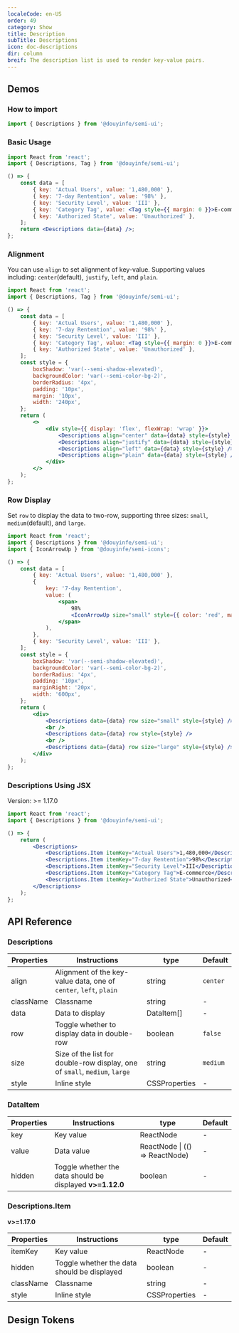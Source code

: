 ```yaml
---
localeCode: en-US
order: 49
category: Show
title: Description
subTitle: Descriptions
icon: doc-descriptions
dir: column
breif: The description list is used to render key-value pairs.
---
```


## Demos

### How to import

```jsx import
import { Descriptions } from '@douyinfe/semi-ui';
```

### Basic Usage

```jsx live=true dir="column"
import React from 'react';
import { Descriptions, Tag } from '@douyinfe/semi-ui';

() => {
    const data = [
        { key: 'Actual Users', value: '1,480,000' },
        { key: '7-day Rentention', value: '98%' },
        { key: 'Security Level', value: 'III' },
        { key: 'Category Tag', value: <Tag style={{ margin: 0 }}>E-commerce</Tag> },
        { key: 'Authorized State', value: 'Unauthorized' },
    ];
    return <Descriptions data={data} />;
};
```

### Alignment

You can use `align` to set alignment of key-value. Supporting values including: `center`(default), `justify`, `left`, and `plain`.

```jsx live=true dir="column"
import React from 'react';
import { Descriptions, Tag } from '@douyinfe/semi-ui';

() => {
    const data = [
        { key: 'Actual Users', value: '1,480,000' },
        { key: '7-day Rentention', value: '98%' },
        { key: 'Security Level', value: 'III' },
        { key: 'Category Tag', value: <Tag style={{ margin: 0 }}>E-commerce</Tag> },
        { key: 'Authorized State', value: 'Unauthorized' },
    ];
    const style = {
        boxShadow: 'var(--semi-shadow-elevated)',
        backgroundColor: 'var(--semi-color-bg-2)',
        borderRadius: '4px',
        padding: '10px',
        margin: '10px',
        width: '240px',
    };
    return (
        <>
            <div style={{ display: 'flex', flexWrap: 'wrap' }}>
                <Descriptions align="center" data={data} style={style} />
                <Descriptions align="justify" data={data} style={style} />
                <Descriptions align="left" data={data} style={style} />
                <Descriptions align="plain" data={data} style={style} />
            </div>
        </>
    );
};
```

### Row Display

Set `row` to display the data to two-row, supporting three sizes: `small`, `medium`(default), and `large`.

```jsx live=true dir="column"
import React from 'react';
import { Descriptions } from '@douyinfe/semi-ui';
import { IconArrowUp } from '@douyinfe/semi-icons';

() => {
    const data = [
        { key: 'Actual Users', value: '1,480,000' },
        {
            key: '7-day Rentention',
            value: (
                <span>
                    98%
                    <IconArrowUp size="small" style={{ color: 'red', marginLeft: '4px' }} />
                </span>
            ),
        },
        { key: 'Security Level', value: 'III' },
    ];
    const style = {
        boxShadow: 'var(--semi-shadow-elevated)',
        backgroundColor: 'var(--semi-color-bg-2)',
        borderRadius: '4px',
        padding: '10px',
        marginRight: '20px',
        width: '600px',
    };
    return (
        <div>
            <Descriptions data={data} row size="small" style={style} />
            <br />
            <Descriptions data={data} row style={style} />
            <br />
            <Descriptions data={data} row size="large" style={style} />
        </div>
    );
};
```

### Descriptions Using JSX

Version: >= 1.17.0

```jsx live=true dir="column"
import React from 'react';
import { Descriptions } from '@douyinfe/semi-ui';

() => {
    return (
        <Descriptions>
            <Descriptions.Item itemKey="Actual Users">1,480,000</Descriptions.Item>
            <Descriptions.Item itemKey="7-day Rentention">98%</Descriptions.Item>
            <Descriptions.Item itemKey="Security Level">III</Descriptions.Item>
            <Descriptions.Item itemKey="Category Tag">E-commerce</Descriptions.Item>
            <Descriptions.Item itemKey="Authorized State">Unauthorized</Descriptions.Item>
        </Descriptions>
    );
};
```

## API Reference

### Descriptions

| Properties | Instructions                                                               | type       | Default  |
| ---------- | -------------------------------------------------------------------------- | ---------- | -------- |
| align      | Alignment of the key-value data, one of `center`, `left`, `plain`          | string     | `center` |
| className  | Classname                                                                  | string     | -        |
| data       | Data to display                                                            | DataItem[] | -        |
| row        | Toggle whether to display data in double-row                               | boolean    | `false`  |
| size       | Size of the list for double-row display, one of `small`, `medium`, `large` | string     | `medium` |
| style      | Inline style                                                               | CSSProperties     | -        |

### DataItem

| Properties   | Instructions                                                      | type                        | Default |
| ------ | --------------------------------------------------------- | --------------------------- | ------ |
| key    | Key value                                       | ReactNode           | -      |
| value  | Data value                                                | ReactNode \| (() => ReactNode) | -      |
| hidden | Toggle whether the data should be displayed **v>=1.12.0** | boolean                     | -      |

### Descriptions.Item

**v>=1.17.0**

| Properties | Instructions                                | type              | Default |
| ---------- | ------------------------------------------- | ----------------- | ------- |
| itemKey    | Key value                         | ReactNode | -       |
| hidden     | Toggle whether the data should be displayed | boolean           | -       |
| className  | Classname                                   | string            | -       |
| style      | Inline style                                | CSSProperties     | -       |

## Design Tokens

<DesignToken/>

